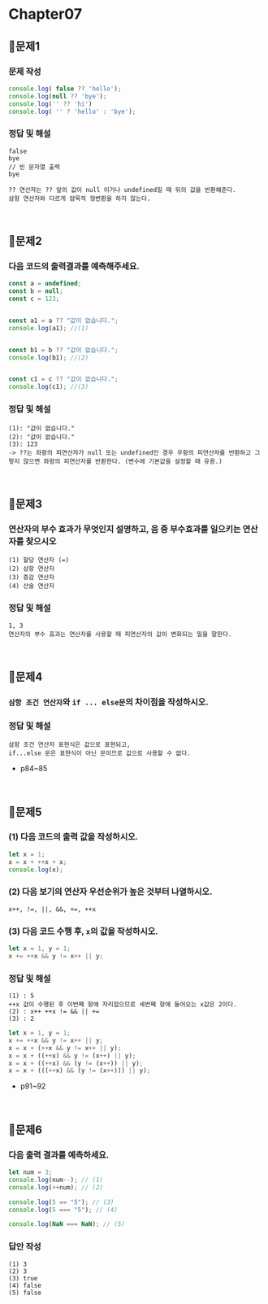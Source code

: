 # Chapter07
## 📌문제1
### 문제 작성
```js
console.log( false ?? 'hello');
console.log(null ?? 'bye');
console.log('' ?? 'hi')
console.log( '' ? 'hello' : 'bye');
```
### 정답 및 해설
```
false
bye
// 빈 문자열 출력
bye

?? 연산자는 ?? 앞의 값이 null 이거나 undefined일 때 뒤의 값을 반환해준다. 
삼항 연산자와 다르게 암묵적 형변환을 하지 않는다. 
```

<br>

## 📌문제2
### 다음 코드의 출력결과를 예측해주세요.
```js
const a = undefined;
const b = null;
const c = 123;


const a1 = a ?? "값이 없습니다.";
console.log(a1); //(1)


const b1 = b ?? "값이 없습니다.";
console.log(b1); //(2)


const c1 = c ?? "값이 없습니다.";
console.log(c1); //(3)	
```
### 정답 및 해설
```
(1): "값이 없습니다."
(2): "값이 없습니다."
(3): 123
-> ??는 좌항의 피연산자가 null 또는 undefined인 경우 우항의 피연산자를 반환하고 그렇지 않으면 좌항의 피연산자를 반환한다. (변수에 기본값을 설정할 때 유용.)
```

<br>

## 📌문제3
### 연산자의 부수 효과가 무엇인지 설명하고, 음 중 부수효과를 일으키는 연산자를 찾으시오
```
(1) 할당 연산자 (=)
(2) 삼항 연산자
(3) 증감 연산자
(4) 산술 연산자
```
### 정답 및 해설
```
1, 3
연산자의 부수 효과는 연산자를 사용할 때 피연산자의 값이 변화되는 일을 말한다. 
```

<br>

## 📌문제4
### `삼항 조건 연산자`와 `if ... else문`의 차이점을 작성하시오.
### 정답 및 해설
```
삼항 조건 연산자 표현식은 값으로 표현되고,
if...else 문은 표현식이 아닌 문이므로 값으로 사용할 수 없다.
```
- p84~85

<br>

## 📌문제5
### (1) 다음 코드의 출력 값을 작성하시오.
```js
let x = 1;
x = x + ++x + x;
console.log(x);
```
### (2) 다음 보기의 연산자 우선순위가 높은 것부터 나열하시오.
```
x++, !=, ||, &&, +=, ++x
```
### (3) 다음 코드 수행 후, `x`의 값을 작성하시오.
```js
let x = 1, y = 1;
x += ++x && y != x++ || y;
```
### 정답 및 해설
```
(1) : 5
++x 값이 수행된 후 이번째 항에 자리잡으므로 세번째 항에 들어오는 x값은 2이다.
(2) : x++ ++x != && || +=
(3) : 2
```
```js
let x = 1, y = 1;
x += ++x && y != x++ || y;
x = x + (++x && y != x++ || y);
x = x + ((++x) && y != (x++) || y);
x = x + ((++x) && (y != (x++)) || y);
x = x + (((++x) && (y != (x++))) || y);
```
- p91~92

<br>

## 📌문제6
### 다음 출력 결과를 예측하세요.
```js
let num = 3;
console.log(num--); // (1)
console.log(++num); // (2)

console.log(5 == "5"); // (3)
console.log(5 === "5"); // (4)

console.log(NaN === NaN); // (5)
```

### 답안 작성
```
(1) 3
(2) 3
(3) true
(4) false
(5) false
```

<br>
